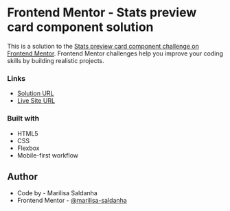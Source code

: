 # Frontend Mentor - Stats preview card component solution

This is a solution to the [Stats preview card component challenge on Frontend Mentor](https://www.frontendmentor.io/challenges/stats-preview-card-component-8JqbgoU62). Frontend Mentor challenges help you improve your coding skills by building realistic projects.

### Links

- [Solution URL](https://www.frontendmentor.io/solutions/stats-preview-card-component-using-html-5-css-and-flexbox-S9uuiPIDZV)
- [Live Site URL](https://marilisa-saldanha.github.io/stats-preview-card-component/)

### Built with

- HTML5
- CSS
- Flexbox
- Mobile-first workflow

## Author

- Code by - Marilisa Saldanha
- Frontend Mentor - [@marilisa-saldanha](https://www.frontendmentor.io/profile/marilisa-saldanha)
